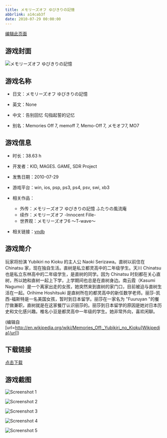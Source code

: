 ```yaml
---
title: メモリーズオフ ゆびきりの記憶
abbrlink: a14cab3f
date: 2010-07-29 00:00:00
---
```

[编辑此页面](https://github.com/ACG-3/ADV3-source/blob/main/source/_posts/games/%E3%83%A1%E3%83%A2%E3%83%AA%E3%83%BC%E3%82%BA%E3%82%AA%E3%83%95%20%E3%82%86%E3%81%B3%E3%81%8D%E3%82%8A%E3%81%AE%E8%A8%98%E6%86%B6.md)

## 游戏封面

![メモリーズオフ ゆびきりの記憶](https://pan.timero.xyz/d/onedrive/img_lib_001/%E3%83%A1%E3%83%A2%E3%83%AA%E3%83%BC%E3%82%BA%E3%82%AA%E3%83%95%20%E3%82%86%E3%81%B3%E3%81%8D%E3%82%8A%E3%81%AE%E8%A8%98%E6%86%B6_cover.avif)


## 游戏名称

- 日文：メモリーズオフ ゆびきりの記憶
- 英文：None
- 中文：告别回忆 勾指起誓的记忆

- 别名：Memories Off 7, memoff 7, Memo-Off 7, メモオフ7, MO7


## 游戏信息

- 时长：38.63 h
- 开发者：KID, MAGES. GAME, SDR Project
- 发售日期：2010-07-29
- 游戏平台：win, ios, psp, ps3, ps4, psv, swi, xb3
- 相关作品：
   - 外传：メモリーズオフ ゆびきりの記憶 ふたりの風流庵
   - 续作：メモリーズオフ -Innocent Fille-
   - 世界观：メモリーズオフ6 ～T-wave～

- 相关链接：[vndb](https://vndb.org/v5690)


## 游戏简介

玩家将扮演 Yubikiri no Kioku 的主人公 Naoki Serizawa。直树以前住在 Chinatsu 家，现在独自生活。直树是私立都灵高中的二年级学生。天川 Chinatsu 也是私立东林高中的二年级学生，是直树的同学。因为 Chinatsu 时刻都在关心直树，所以她和直树一起上下学，上学期间也总是在直树身边。南云霞（Kasumi Nagumo）是一个离家出走的女孩，她突然来到直树的家门口，目前被迫与直树生活在一起。Orihime Hoshitsuki 是直树所在的都灵高中的新任数学老师。丽莎-凯西-福斯特是一名美国女孩，暂时到日本留学。丽莎在一家名为 "Fuuruyan "的餐厅做兼职，直树就是在这家餐厅认识丽莎的。丽莎到日本留学的原因是她对日本历史和文化感兴趣。椎名小豆是都灵高中一年级的学生。她非常外向，喜欢闲聊。

(编辑自 [url=http://en.wikipedia.org/wiki/Memories_Off:_Yubikiri_no_Kioku]Wikipedia[/url])


## 下载链接

[点击下载](https://pan.timero.xyz/onedrive/adv_lib_001/%E3%83%A1%E3%83%A2%E3%83%AA%E3%83%BC%E3%82%BA%E3%82%AA%E3%83%95%20%E3%82%86%E3%81%B3%E3%81%8D%E3%82%8A%E3%81%AE%E8%A8%98%E6%86%B6)


## 游戏截图


![Screenshot 1](https://pan.timero.xyz/d/onedrive/img_lib_001/%E3%83%A1%E3%83%A2%E3%83%AA%E3%83%BC%E3%82%BA%E3%82%AA%E3%83%95%20%E3%82%86%E3%81%B3%E3%81%8D%E3%82%8A%E3%81%AE%E8%A8%98%E6%86%B6_Screenshot_1.avif)

![Screenshot 2](https://pan.timero.xyz/d/onedrive/img_lib_001/%E3%83%A1%E3%83%A2%E3%83%AA%E3%83%BC%E3%82%BA%E3%82%AA%E3%83%95%20%E3%82%86%E3%81%B3%E3%81%8D%E3%82%8A%E3%81%AE%E8%A8%98%E6%86%B6_Screenshot_2.avif)

![Screenshot 3](https://pan.timero.xyz/d/onedrive/img_lib_001/%E3%83%A1%E3%83%A2%E3%83%AA%E3%83%BC%E3%82%BA%E3%82%AA%E3%83%95%20%E3%82%86%E3%81%B3%E3%81%8D%E3%82%8A%E3%81%AE%E8%A8%98%E6%86%B6_Screenshot_3.avif)

![Screenshot 4](https://pan.timero.xyz/d/onedrive/img_lib_001/%E3%83%A1%E3%83%A2%E3%83%AA%E3%83%BC%E3%82%BA%E3%82%AA%E3%83%95%20%E3%82%86%E3%81%B3%E3%81%8D%E3%82%8A%E3%81%AE%E8%A8%98%E6%86%B6_Screenshot_4.avif)

![Screenshot 5](https://pan.timero.xyz/d/onedrive/img_lib_001/%E3%83%A1%E3%83%A2%E3%83%AA%E3%83%BC%E3%82%BA%E3%82%AA%E3%83%95%20%E3%82%86%E3%81%B3%E3%81%8D%E3%82%8A%E3%81%AE%E8%A8%98%E6%86%B6_Screenshot_5.avif)

